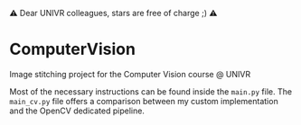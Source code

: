 ⚠ Dear UNIVR colleagues, stars are free of charge ;) ⚠

# ComputerVision
Image stitching project for the Computer Vision course @ UNIVR

Most of the necessary instructions can be found inside the `main.py` file.
The `main_cv.py` file offers a comparison between my custom implementation and the OpenCV dedicated pipeline.
